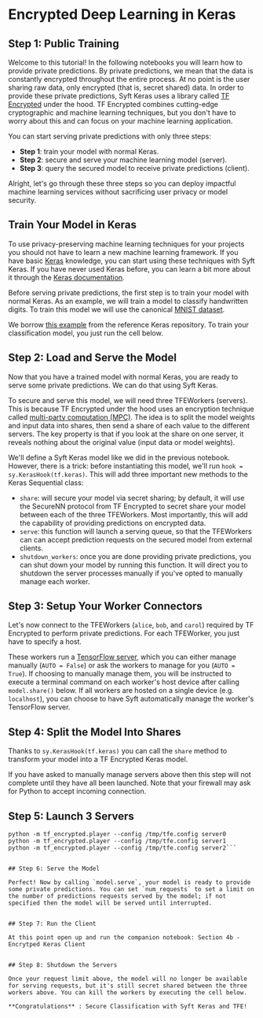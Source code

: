# Encrypted Deep Learning in Keras

## Step 1: Public Training

Welcome to this tutorial! In the following notebooks you will learn how to provide private predictions. By private predictions, we mean that the data is constantly encrypted throughout the entire process. At no point is the user sharing raw data, only encrypted (that is, secret shared) data. In order to provide these private predictions, Syft Keras uses a library called [TF Encrypted](https://github.com/tf-encrypted/tf-encrypted) under the hood. TF Encrypted combines cutting-edge cryptographic and machine learning techniques, but you don't have to worry about this and can focus on your machine learning application.

You can start serving private predictions with only three steps:
- **Step 1**: train your model with normal Keras.
- **Step 2**: secure and serve your machine learning model (server).
- **Step 3**: query the secured model to receive private predictions (client). 

Alright, let's go through these three steps so you can deploy impactful machine learning services without sacrificing user privacy or model security.


## Train Your Model in Keras

To use privacy-preserving machine learning techniques for your projects you should not have to learn a new machine learning framework. If you have basic [Keras](https://keras.io/) knowledge, you can start using these techniques with Syft Keras. If you have never used Keras before, you can learn a bit more about it through the [Keras documentation](https://keras.io). 

Before serving private predictions, the first step is to train your model with normal Keras. As an example, we will train a model to classify handwritten digits. To train this model we will use the canonical [MNIST dataset](http://yann.lecun.com/exdb/mnist/).

We borrow [this example](https://github.com/keras-team/keras/blob/master/examples/mnist_cnn.py) from the reference Keras repository.  To train your classification model, you just run the cell below.


## Step 2: Load and Serve the Model
Now that you have a trained model with normal Keras, you are ready to serve some private predictions. We can do that using Syft Keras.

To secure and serve this model, we will need three TFEWorkers (servers). This is because TF Encrypted under the hood uses an encryption technique called [multi-party computation (MPC)](https://en.wikipedia.org/wiki/Secure_multi-party_computation). The idea is to split the model weights and input data into shares, then send a share of each value to the different servers. The key property is that if you look at the share on one server, it reveals nothing about the original value (input data or model weights).

We'll define a Syft Keras model like we did in the previous notebook. However, there is a trick: before instantiating this model, we'll run `hook = sy.KerasHook(tf.keras)`. This will add three important new methods to the Keras Sequential class:
 - `share`: will secure your model via secret sharing; by default, it will use the SecureNN protocol from TF Encrypted to secret share your model between each of the three TFEWorkers. Most importantly, this will add the capability of providing predictions on encrypted data.
 - `serve`: this function will launch a serving queue, so that the TFEWorkers can can accept prediction requests on the secured model from external clients.
 - `shutdown_workers`: once you are done providing private predictions, you can shut down your model by running this function. It will direct you to shutdown the server processes manually if you've opted to manually manage each worker.
 
 ## Step 3: Setup Your Worker Connectors

Let's now connect to the TFEWorkers (`alice`, `bob`, and `carol`) required by TF Encrypted to perform private predictions. For each TFEWorker, you just have to specify a host.

These workers run a [TensorFlow server](https://www.tensorflow.org/api_docs/python/tf/distribute/Server), which you can either manage manually (`AUTO = False`) or ask the workers to manage for you (`AUTO = True`). If choosing to manually manage them, you will be instructed to execute a terminal command on each worker's host device after calling `model.share()` below.  If all workers are hosted on a single device (e.g. `localhost`), you can choose to have Syft automatically manage the worker's TensorFlow server.


## Step 4: Split the Model Into Shares

Thanks to `sy.KerasHook(tf.keras)` you can call the `share` method to transform your model into a TF Encrypted Keras model.

If you have asked to manually manage servers above then this step will not complete until they have all been launched. Note that your firewall may ask for Python to accept incoming connection.

## Step 5: Launch 3 Servers

```
python -m tf_encrypted.player --config /tmp/tfe.config server0
python -m tf_encrypted.player --config /tmp/tfe.config server1
python -m tf_encrypted.player --config /tmp/tfe.config server2```


## Step 6: Serve the Model

Perfect! Now by calling `model.serve`, your model is ready to provide some private predictions. You can set `num_requests` to set a limit on the number of predictions requests served by the model; if not specified then the model will be served until interrupted.


## Step 7: Run the Client

At this point open up and run the companion notebook: Section 4b - Encrytped Keras Client


## Step 8: Shutdown the Servers

Once your request limit above, the model will no longer be available for serving requests, but it's still secret shared between the three workers above. You can kill the workers by executing the cell below.

**Congratulations** : Secure Classification with Syft Keras and TFE!

